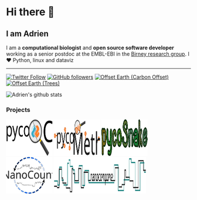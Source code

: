 # Hi there 👋

## I am Adrien

I am a **computational biologist** and **open source software developer** working as a senior postdoc at the EMBL-EBI in the [Birney research group](https://www.ebi.ac.uk/research/birney). I ❤️ Python, linux and dataviz

---

[![Twitter Follow](https://img.shields.io/twitter/follow/AdrienLeger2?label=Twitter&style=social)](https://twitter.com/AdrienLeger2)
[![GitHub followers](https://img.shields.io/github/followers/a-slide?label=Github&style=social)](https://github.com/a-slide)
[![Offset Earth (Carbon Offset)](https://img.shields.io/offset-earth/carbon/thebruneauleger?style=social)](https://ecologi.com/thebruneauleger)
[![Offset Earth (Trees)](https://img.shields.io/offset-earth/trees/thebruneauleger?style=social)](https://ecologi.com/thebruneauleger)

![Adrien's github stats](https://github-readme-stats.vercel.app/api?username=a-slide&show_icons=true)

### Projects

<p>
  <code><a href = "https://a-slide.github.io/pycoQC/"><img width="25%" height="100" src="https://raw.githubusercontent.com/a-slide/a-slide/master/Pictures/pycoQC.svg" alt="pycoQC"></a></code>
  <code><a href = "https://a-slide.github.io/pycoMeth/"><img width="25%" height="100" src="https://raw.githubusercontent.com/a-slide/a-slide/master/Pictures/pycoMeth.svg" alt="pycoMeth"></a></code>
  <code><a href = "https://github.com/a-slide/pycoSnake"><img width="25%" height="100" src="https://raw.githubusercontent.com/a-slide/a-slide/master/Pictures/pycoSnake.svg" alt="pycoSnake"></a></code>
  <br>
  <code><a href = "https://github.com/a-slide/NanoCount"><img width="25%" height="100" src="https://raw.githubusercontent.com/a-slide/a-slide/master/Pictures/NanoCount.svg" alt="NanoCount"></a></code>
  <code><a href = "https://nanocompore.rna.rocks/"><img width="50%" height="100" src="https://raw.githubusercontent.com/a-slide/a-slide/master/Pictures/Nanocompore.svg" alt="Nanocompore"></a></code>
</p>
